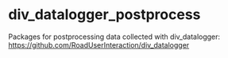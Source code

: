 # div_datalogger_postprocess
Packages for postprocessing data collected with div_datalogger: https://github.com/RoadUserInteraction/div_datalogger
